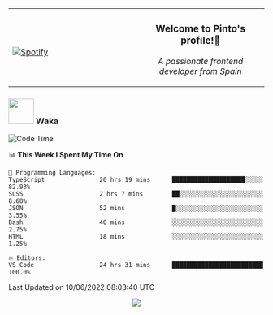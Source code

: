 <table width="100%" align="center"> 
  <tr>
  <td width="50%">
      
&nbsp; <br> [![Spotify](https://novatorem-zeta-rust.vercel.app/api/spotify)](https://open.spotify.com/user/novatorem-zeta-rust)

  </td>
  <td width="50%">
    <h3 align="center">Welcome to Pinto's profile!👋</h3>
    <p align="center"><em>A passionate frontend developer from Spain</em></p>
  </td>
  </table>

### <img src="https://media.giphy.com/media/VgCDAzcKvsR6OM0uWg/giphy.gif" width="50"> Waka

  <!--START_SECTION:waka-->
![Code Time](http://img.shields.io/badge/Code%20Time-503%20hrs%206%20mins-blue)

📊 **This Week I Spent My Time On** 

```text
💬 Programming Languages: 
TypeScript               20 hrs 19 mins      ████████████████████░░░░░   82.93% 
SCSS                     2 hrs 7 mins        ██░░░░░░░░░░░░░░░░░░░░░░░   8.68% 
JSON                     52 mins             █░░░░░░░░░░░░░░░░░░░░░░░░   3.55% 
Bash                     40 mins             ░░░░░░░░░░░░░░░░░░░░░░░░░   2.75% 
HTML                     18 mins             ░░░░░░░░░░░░░░░░░░░░░░░░░   1.25%

🔥 Editors: 
VS Code                  24 hrs 31 mins      █████████████████████████   100.0%

```


 Last Updated on 10/06/2022 08:03:40 UTC
<!--END_SECTION:waka-->

<div align="center">
<img src="https://github-readme-stats-gilt-tau.vercel.app/api/top-langs/?username=pinto-hub&layout=compact&theme=dracula" />
</div>
